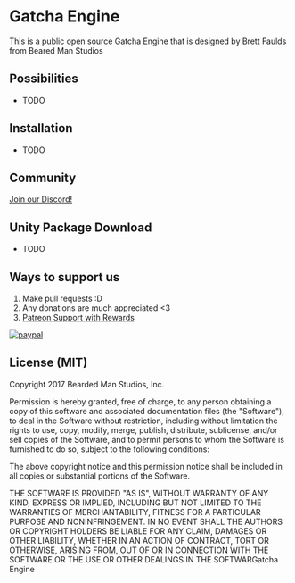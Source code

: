 # Gatcha Engine
This is a public open source Gatcha Engine that is designed by Brett Faulds from Beared Man Studios

## Possibilities
- TODO

## Installation
- TODO

## Community
[Join our Discord!](https://discord.gg/y2fPyzB)

## Unity Package Download
- TODO

## Ways to support us
1) Make pull requests :D
2) Any donations are much appreciated <3
3) [Patreon Support with Rewards](https://www.patreon.com/BeardedManStudios)

[![paypal](https://www.paypalobjects.com/en_US/i/btn/btn_donateCC_LG.gif)](https://www.paypal.com/cgi-bin/webscr?cmd=_s-xclick&hosted_button_id=4CXPTUZR3KBLU)

## License (MIT)
Copyright 2017 Bearded Man Studios, Inc.

Permission is hereby granted, free of charge, to any person obtaining a copy of this software and associated documentation files (the "Software"), to deal in the Software without restriction, including without limitation the rights to use, copy, modify, merge, publish, distribute, sublicense, and/or sell copies of the Software, and to permit persons to whom the Software is furnished to do so, subject to the following conditions:

The above copyright notice and this permission notice shall be included in all copies or substantial portions of the Software.

THE SOFTWARE IS PROVIDED "AS IS", WITHOUT WARRANTY OF ANY KIND, EXPRESS OR IMPLIED, INCLUDING BUT NOT LIMITED TO THE WARRANTIES OF MERCHANTABILITY, FITNESS FOR A PARTICULAR PURPOSE AND NONINFRINGEMENT. IN NO EVENT SHALL THE AUTHORS OR COPYRIGHT HOLDERS BE LIABLE FOR ANY CLAIM, DAMAGES OR OTHER LIABILITY, WHETHER IN AN ACTION OF CONTRACT, TORT OR OTHERWISE, ARISING FROM, OUT OF OR IN CONNECTION WITH THE SOFTWARE OR THE USE OR OTHER DEALINGS IN THE SOFTWARGatcha Engine